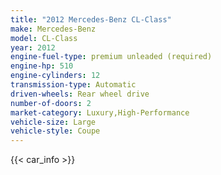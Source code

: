 ```yaml
---
title: "2012 Mercedes-Benz CL-Class"
make: Mercedes-Benz
model: CL-Class
year: 2012
engine-fuel-type: premium unleaded (required)
engine-hp: 510
engine-cylinders: 12
transmission-type: Automatic
driven-wheels: Rear wheel drive
number-of-doors: 2
market-category: Luxury,High-Performance
vehicle-size: Large
vehicle-style: Coupe
---
```


{{< car_info >}}
